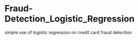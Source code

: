 # Fraud-Detection_Logistic_Regression
simple use of logistic regression on credit card fraud detection
